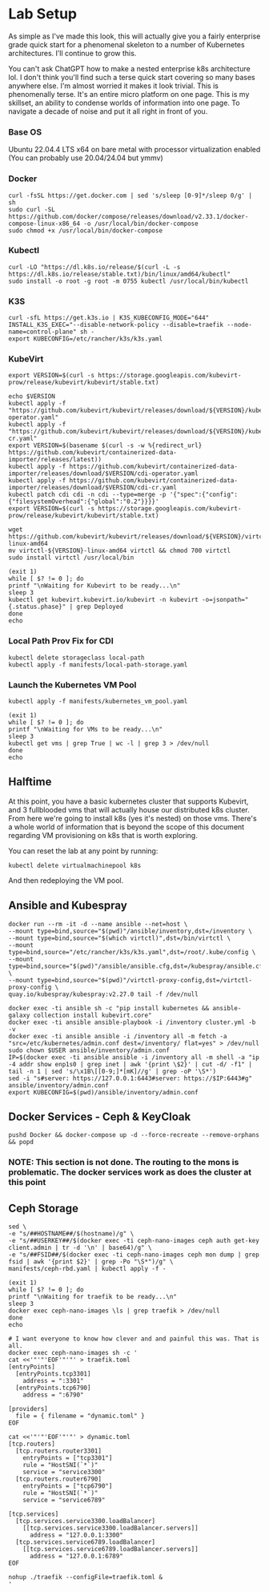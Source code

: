 # Lab Setup

As simple as I've made this look, this will actually give you a fairly enterprise grade quick start for a phenomenal skeleton to a number of Kubernetes architectures. I’ll continue to grow this.


You can't ask ChatGPT how to make a nested enterprise k8s architecture lol. I don't think you'll find such a terse quick start covering so many bases anywhere else. I'm almost worried it makes it look trivial. This is phenomenally terse. It's an entire micro platform on one page. This is my skillset, an ability to condense worlds of information into one page. To navigate a decade of noise and put it all right in front of you.

### Base OS

Ubuntu 22.04.4 LTS x64 on bare metal with processor virtualization enabled (You can probably use 20.04/24.04 but ymmv)

### Docker 
```
curl -fsSL https://get.docker.com | sed 's/sleep [0-9]*/sleep 0/g' | sh
sudo curl -SL https://github.com/docker/compose/releases/download/v2.33.1/docker-compose-linux-x86_64 -o /usr/local/bin/docker-compose
sudo chmod +x /usr/local/bin/docker-compose
```

### Kubectl
```
curl -LO "https://dl.k8s.io/release/$(curl -L -s https://dl.k8s.io/release/stable.txt)/bin/linux/amd64/kubectl"
sudo install -o root -g root -m 0755 kubectl /usr/local/bin/kubectl
```

### K3S
```
curl -sfL https://get.k3s.io | K3S_KUBECONFIG_MODE="644" INSTALL_K3S_EXEC="--disable-network-policy --disable=traefik --node-name=control-plane" sh -
export KUBECONFIG=/etc/rancher/k3s/k3s.yaml
```

### KubeVirt
```
export VERSION=$(curl -s https://storage.googleapis.com/kubevirt-prow/release/kubevirt/kubevirt/stable.txt)

echo $VERSION
kubectl apply -f "https://github.com/kubevirt/kubevirt/releases/download/${VERSION}/kubevirt-operator.yaml"
kubectl apply -f "https://github.com/kubevirt/kubevirt/releases/download/${VERSION}/kubevirt-cr.yaml"
export VERSION=$(basename $(curl -s -w %{redirect_url} https://github.com/kubevirt/containerized-data-importer/releases/latest))
kubectl apply -f https://github.com/kubevirt/containerized-data-importer/releases/download/$VERSION/cdi-operator.yaml
kubectl apply -f https://github.com/kubevirt/containerized-data-importer/releases/download/$VERSION/cdi-cr.yaml
kubectl patch cdi cdi -n cdi --type=merge -p '{"spec":{"config":{"filesystemOverhead":{"global":"0.2"}}}}'
export VERSION=$(curl -s https://storage.googleapis.com/kubevirt-prow/release/kubevirt/kubevirt/stable.txt)

wget https://github.com/kubevirt/kubevirt/releases/download/${VERSION}/virtctl-${VERSION}-linux-amd64
mv virtctl-${VERSION}-linux-amd64 virtctl && chmod 700 virtctl
sudo install virtctl /usr/local/bin

(exit 1)
while [ $? != 0 ]; do
printf "\nWaiting for Kubevirt to be ready...\n"
sleep 3
kubectl get kubevirt.kubevirt.io/kubevirt -n kubevirt -o=jsonpath="{.status.phase}" | grep Deployed
done
echo
```

### Local Path Prov Fix for CDI
```
kubectl delete storageclass local-path
kubectl apply -f manifests/local-path-storage.yaml
```

<!-- ### Multus Networking
```
kubectl apply -f https://raw.githubusercontent.com/k8snetworkplumbingwg/multus-cni/master/deployments/multus-daemonset-thick.yml
``` -->

<!-- ### CDI import the Ubuntu image
```
cat <<EOF > dv_ubuntu.yml
apiVersion: cdi.kubevirt.io/v1beta1
kind: DataVolume
metadata:
  name: "ubuntu"
spec:
  pvc:
    accessModes:
      - ReadWriteOnce
    resources:
      requests:
        storage: 10Gi
  source:
    http:
      url: "https://cloud-images.ubuntu.com/noble/current/noble-server-cloudimg-amd64.img"
EOF

kubectl create -f dv_ubuntu.yml

(exit 1)
while [ $? != 0 ]; do
printf "\nWaiting for PVC's to come online...\n"
sleep 3
kubectl get pvc | grep ubuntu-scratch | grep Bound
done
echo

printf "\nWaiting for CDI to import disk image...\n"
(exit 1)
while [ $? != 0 ]; do
kubectl get pods | grep importer-ubuntu | grep Running
done

kubectl logs -f importer-ubuntu | stdbuf -o0 grep -m 1 "Import Complete"
``` -->

### Launch the Kubernetes VM Pool
```
kubectl apply -f manifests/kubernetes_vm_pool.yaml

(exit 1)
while [ $? != 0 ]; do
printf "\nWaiting for VMs to be ready...\n"
sleep 3
kubectl get vms | grep True | wc -l | grep 3 > /dev/null
done
echo
```

## Halftime

At this point, you have a basic kubernetes cluster that supports Kubevirt, and 3 fullblooded vms that will actually house our distributed k8s cluster. From here we're going to install k8s (yes it's nested) on those vms. There's a whole world of information that is beyond the scope of this document regarding VM provisioning on k8s that is worth exploring.

You can reset the lab at any point by running:
```
kubectl delete virtualmachinepool k8s
```

And then redeploying the VM pool.

## Ansible and Kubespray
```
docker run --rm -it -d --name ansible --net=host \
--mount type=bind,source="$(pwd)"/ansible/inventory,dst=/inventory \
--mount type=bind,source="$(which virtctl)",dst=/bin/virtctl \
--mount type=bind,source="/etc/rancher/k3s/k3s.yaml",dst=/root/.kube/config \
--mount type=bind,source="$(pwd)"/ansible/ansible.cfg,dst=/kubespray/ansible.cfg \
--mount type=bind,source="$(pwd)"/virtctl-proxy-config,dst=/virtctl-proxy-config \
quay.io/kubespray/kubespray:v2.27.0 tail -f /dev/null

docker exec -ti ansible sh -c "pip install kubernetes && ansible-galaxy collection install kubevirt.core"
docker exec -ti ansible ansible-playbook -i /inventory cluster.yml -b -v
docker exec -ti ansible ansible -i /inventory all -m fetch -a "src=/etc/kubernetes/admin.conf dest=/inventory/ flat=yes" > /dev/null
sudo chown $USER ansible/inventory/admin.conf
IP=$(docker exec -ti ansible ansible -i /inventory all -m shell -a "ip -4 addr show enp1s0 | grep inet | awk '{print \$2}' | cut -d/ -f1" | tail -n 1 | sed 's/\x1B\[[0-9;]*[mK]//g' | grep -oP '\S*')
sed -i "s#server: https://127.0.0.1:6443#server: https://$IP:6443#g" ansible/inventory/admin.conf
export KUBECONFIG=$(pwd)/ansible/inventory/admin.conf
```

## Docker Services - Ceph & KeyCloak
```
pushd Docker && docker-compose up -d --force-recreate --remove-orphans && popd 
```

### NOTE: This section is not done. The routing to the mons is problematic. The docker services work as does the cluster at this point
## Ceph Storage
```
sed \
-e "s/##HOSTNAME##/$(hostname)/g" \
-e "s/##USERKEY##/$(docker exec -ti ceph-nano-images ceph auth get-key client.admin | tr -d '\n' | base64)/g" \
-e "s/##FSID##/$(docker exec -ti ceph-nano-images ceph mon dump | grep fsid | awk '{print $2}' | grep -Po "\S*")/g" \
manifests/ceph-rbd.yaml | kubectl apply -f -

(exit 1)
while [ $? != 0 ]; do
printf "\nWaiting for traefik to be ready...\n"
sleep 3
docker exec ceph-nano-images \ls | grep traefik > /dev/null
done
echo

# I want everyone to know how clever and and painful this was. That is all.
docker exec ceph-nano-images sh -c '
cat <<'"'"'EOF'"'"' > traefik.toml
[entryPoints]
  [entryPoints.tcp3301]
    address = ":3301"
  [entryPoints.tcp6790]
    address = ":6790"

[providers]
  file = { filename = "dynamic.toml" }
EOF

cat <<'"'"'EOF'"'"' > dynamic.toml
[tcp.routers]
  [tcp.routers.router3301]
    entryPoints = ["tcp3301"]
    rule = "HostSNI(`*`)"
    service = "service3300"
  [tcp.routers.router6790]
    entryPoints = ["tcp6790"]
    rule = "HostSNI(`*`)"
    service = "service6789"

[tcp.services]
  [tcp.services.service3300.loadBalancer]
    [[tcp.services.service3300.loadBalancer.servers]]
      address = "127.0.0.1:3300"
  [tcp.services.service6789.loadBalancer]
    [[tcp.services.service6789.loadBalancer.servers]]
      address = "127.0.0.1:6789"
EOF

nohup ./traefik --configFile=traefik.toml &
'
```